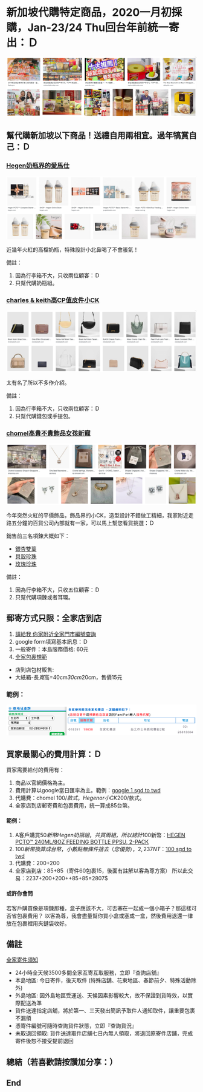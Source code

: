 # 新加坡代購特定商品，2020一月初採購，Jan-23/24 Thu回台年前統一寄出：Ｄ 
![f1](https://github.com/HCH1/blog/blob/master/fig/helpbuy0.png)

## 幫代購新加坡以下商品！送禮自用兩相宜。過年犒賞自己：Ｄ

### [Hegen奶瓶界的愛馬仕](https://www.hegen.com/shop)
![f1](https://github.com/HCH1/blog/blob/master/fig/helpbuy2.png)

近幾年火紅的高檔奶瓶，特殊設計小北鼻喝了不會脹氣！

備註：
1. 因為行李箱不大，只收兩位顧客：Ｄ
1. 只幫代購奶瓶組。



### [charles & keith高CP值皮件小CK](https://www.charleskeith.com/sg/bags)
![f1](https://github.com/HCH1/blog/blob/master/fig/helpbuy4.png)

太有名了所以不多作介紹。

備註：
1. 因為行李箱不大，只收兩位顧客：Ｄ
1. 只幫代購錢包或手提包。



### [chomel高貴不貴飾品女孩新寵](https://www.chomel.com.sg/collections/cubic-zirconia/Necklace)
![f1](https://github.com/HCH1/blog/blob/master/fig/helpbuy3.png)

今年突然火紅的平價飾品，飾品界的小CK，造型設計不錯做工精細，我家附近走路五分鐘的百貨公司內部就有一家，可以馬上幫您看貨挑選：Ｄ

銷售前三名項鍊大概如下：

- [銀杏雙葉](https://www.chomel.com.sg/collections/cubic-zirconia/products/cubic-zirconia-necklace-24)
- [貝殼珍珠](https://www.chomel.com.sg/collections/cubic-zirconia/products/cubic-zirconia-pendant-necklace-51)
- [玫瑰珍珠](https://www.chomel.com.sg/collections/cubic-zirconia/products/simulated-pearl-and-cubic-zirconia-long-necklace-1)

備註：
1. 因為行李箱不大，只收五位顧客：Ｄ
1. 只幫代購項鍊或者耳環。



## 郵寄方式只限：全家店到店
1. [請給我 你家附近全家門市編號查詢](https://www.famiport.com.tw/Web_Famiport/page/ShopQuery.aspx)
1. google form填寫基本訊息：Ｄ
1. 一般寄件：本島服務價格: 60元
1. [全家包裹規範](https://www.famiport.com.tw/Web_Famiport/page/service_caption.aspx?MN=5&CN=1141)
- 店到店包材販售:
- 大紙箱-長*寬*高=40cm*30cm*20cm，售價15元

### 範例：
![f1](https://github.com/HCH1/blog/blob/master/fig/helpbuy1.png)


## 買家最關心的費用計算：Ｄ
買家需要給付的費用有：
1. 商品以官網價格為主。
1. 費用計算以google當日匯率為主。範例：[google 1 sgd to twd](https://www.google.com.tw/search?sxsrf=ACYBGNRQEwJLFLaDdQr5TF_a-Kd0BWP8Hw%3A1575734290975&ei=EszrXZGNO9C9rQGPu6jQCQ&q=google+1+sgd+to+twd&oq=google+1+sgd+to+twd&gs_l=psy-ab.3...2531.2531..2962...0.2..0.51.51.1......0....1..gws-wiz.......0i71.PVthof6c_74&ved=0ahUKEwiR3rHV86PmAhXQXisKHY8dCpoQ4dUDCAs&uact=5)
1. 代購費：chomel 100$/款式，Hegen or 小CK 200$/款式。
1. 全家店到店郵寄費和包裹費用，統一算成85台幣。


#### 範例：
1. A客戶購買50$新幣Hegen奶瓶組，共買兩組，所以總計100$新幣：[HEGEN PCTO™ 240ML/8OZ FEEDING BOTTLE PPSU, 2-PACK](https://www.hegen.com/shop/feeding-bottle/hegen-pcto-240ml8oz-feeding-bottle-2-pack-ppsu)
1. 100$新幣換算成台幣，小數點無條件捨去（您優勢），2,237 NT$：[100 sgd to twd](https://www.google.com.tw/search?sxsrf=ACYBGNTu4MXmfDTvatJir9ndbmm2ocd-Gw%3A1575735079000&ei=Js_rXZfPPIGv9QPjl5a4DQ&q=100+sgd+to+twd&oq=100+sgd+to+twd&gs_l=psy-ab.3..0j0i5i30j0i8i30l2.570.1592..1825...0.1..0.74.140.2......0....1..gws-wiz.......0i71j0i8i67.Aw-8fU1Hi4Y&ved=0ahUKEwiX-pLN9qPmAhWBV30KHeOLBdcQ4dUDCAs&uact=5)
1. 代購費：200+200
1. 全家店到店：85+85（寄件60包裹15，後面有註解以客為尊方案）
所以此交易：2237+200+200++85+85=2807$

#### 或許你會問
若客戶購買像是項鍊那種，盒子應該不大，可否塞在一起成一個小箱子？那這樣可否省包裹費用？
以客為尊，我會盡量幫你買小盒或塞成一盒，然後費用退還一律放在包裹裡用夾鏈袋收好。


## 備註
[全家寄件須知](https://www.famiport.com.tw/Web_Famiport/page/service_caption.aspx?MN=5&CN=1141)
- 24小時全天候3500多間全家互寄互取服務，立即『查詢店舖』
- 本島地區: 今日寄件，後天取件 (特殊店舖、花東地區、春節前夕、特殊活動除外)
- 外島地區: 因外島地區受運送、天候因素影響較大，故不保證到貨時效，以實際配送為準
- 貨件送達指定店舖，將於第一、三天發出簡訊予取件人通知取件，讓重要包裹不漏領
- 憑寄件編號可隨時查詢貨件狀態，立即『查詢貨況』
- 未取退回領取: 貨件送達取件店舖七日內無人領取，將退回原寄件店舖，完成寄件後恕不接受提前退回


## 總結（若喜歡請按讚加分享：）


## End

